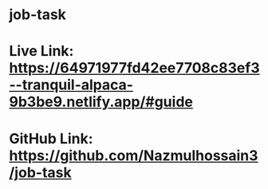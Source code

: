 # job-task
# Live Link: https://64971977fd42ee7708c83ef3--tranquil-alpaca-9b3be9.netlify.app/#guide
# GitHub Link: https://github.com/Nazmulhossain3/job-task
